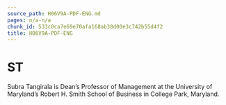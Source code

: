 ```yaml
---
source_path: H06V9A-PDF-ENG.md
pages: n/a-n/a
chunk_id: 533c0ca7e69e70afa168ab38d00e3c742b55d4f2
title: H06V9A-PDF-ENG
---
```

# ST

Subra Tangirala is Dean’s Professor of Management at the University of Maryland’s Robert H. Smith School of Business in College Park, Maryland.
